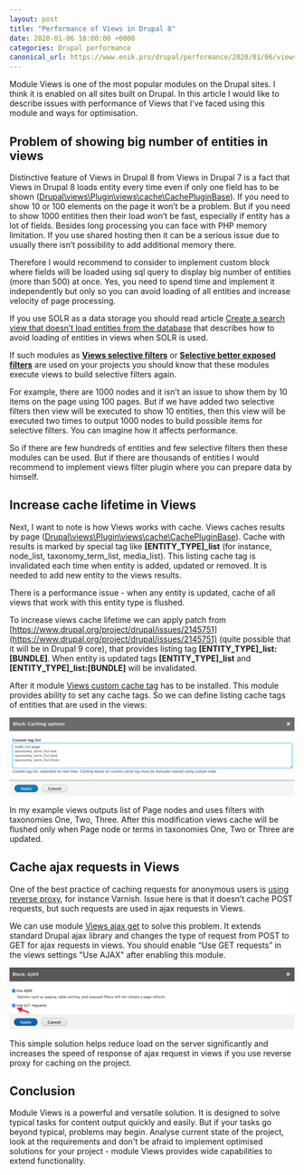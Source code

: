 ```yaml
---
layout: post
title: "Performance of Views in Drupal 8"
date: 2020-01-06 10:00:00 +0000
categories: Drupal performance
canonical_url: https://www.enik.pro/drupal/performance/2020/01/06/views-performance.html
---
```

Module Views is one of the most popular modules on the Drupal sites. I think it is enabled on all sites built on Drupal. In this article I would like to describe issues with performance of Views that I’ve faced using this module and ways for optimisation.

## Problem of showing big number of entities in views

Distinctive feature of Views in Drupal 8 from Views in Drupal 7 is a fact that Views in Drupal 8 loads entity every time even if only one field has to be shown ([Drupal\views\Plugin\views\cache\CachePluginBase](https://git.drupalcode.org/project/drupal/blob/8.9.x/core/modules/views/src/Plugin/views/cache/CachePluginBase.php#L132)). If you need to show 10 or 100 elements on the page it won’t be a problem. But if you need to show 1000 entities then their load won’t be fast, especially if entity has a lot of fields. Besides long processing you can face with PHP memory limitation. If you use shared hosting then it can be a serious issue due to usually there isn’t possibility to add additional memory there.

Therefore I would recommend to consider to implement custom block where fields will be loaded using sql query to display big number of entities (more than 500) at once. Yes, you need to spend time and implement it independently but only so you can avoid loading of all entities and increase velocity of page processing.

If you use SOLR as a data storage you should read article [Create a search view that doesn’t load entities from the database](https://www.drupal.org/docs/8/modules/search-api-solr/search-api-solr-howtos/create-a-search-view-that-doesnt-load) that describes how to avoid loading of entities in views when SOLR is used.

If such modules as  **[Views selective filters](https://www.drupal.org/project/views_selective_filters)** or **[Selective better exposed filters](https://www.drupal.org/project/selective_better_exposed_filters)** are used on your projects you should know that these modules execute views to build selective filters again.

For example, there are 1000 nodes and it isn’t an issue to show them by 10 items on the page using 100 pages. But if we have added two selective filters then view will be executed  to show 10 entities, then this view will be executed two times to output 1000 nodes to build possible items for selective filters. You can imagine how it affects performance. 

So if there are few hundreds of entities and few selective filters then these modules can be used. But if there are thousands of entities I would recommend to implement views filter plugin where you can prepare data by himself. 

## Increase cache lifetime in Views

Next, I want to note is how Views works with cache. Views caches results by page   ([Drupal\views\Plugin\views\cache\CachePluginBase](https://git.drupalcode.org/project/drupal/blob/8.9.x/core/modules/views/src/Plugin/views/cache/CachePluginBase.php#L104)). Cache with results is marked by special tag like **[ENTITY_TYPE]_list** (for instance, node_list, taxonomy_term_list, media_list). This listing cache tag is invalidated each time when entity is added, updated or removed. It is needed to add new entity to the views results.

There is a performance issue - when any entity is updated, cache of all views that work with this entity type is flushed.

To increase views cache lifetime we can apply patch from  [https://www.drupal.org/project/drupal/issues/2145751](https://www.drupal.org/project/drupal/issues/2145751) (quite possible that it will be in Drupal 9 core), that provides listing tag **[ENTITY_TYPE]_list:[BUNDLE]**. When entity is updated tags **[ENTITY_TYPE]_list** and **[ENTITY_TYPE]_list:[BUNDLE]** will be invalidated.

After it module [Views custom cache tag](https://www.drupal.org/project/views_custom_cache_tag) has to be installed. This module provides ability to set any cache tags. So we can define listing cache tags of entities that are used in the views:

![Set up views custom cache tag](/assets/content/2020-01-06-views-performance/custom_cache_tags.png)

In my example views outputs list of Page nodes and uses filters with taxonomies One, Two, Three. After this modification views cache will be flushed only when Page node or terms in taxonomies One, Two or Three are updated.

## Cache ajax requests in Views

One of the best practice of caching requests for anonymous users is [using reverse proxy](/drupal/performance/2019/10/06/reverse-proxy-caching.html), for instance Varnish. Issue here is that it doesn’t cache POST requests, but such requests are used in ajax requests in Views.

We can use module [Views ajax get](https://www.drupal.org/project/views_ajax_get) to solve this problem. It extends standard Drupal ajax library and changes the type of request from POST to GET for ajax requests in views. You should enable “Use GET requests” in the views settings "Use AJAX" after enabling this module.

![Set up Views ajax get](/assets/content/2020-01-06-views-performance/views_ajax_get_settings.png)

This simple solution helps reduce load on the server significantly and increases the speed of response of ajax request in views if you use reverse proxy for caching on the project.

## Conclusion

Module Views is a powerful and versatile solution. It is designed to solve typical tasks for content output quickly and easily. But if your tasks go beyond typical, problems may begin. Analyse current state of the project, look at the requirements and don't be afraid to implement optimised solutions for your project - module Views provides wide capabilities to extend functionality.
